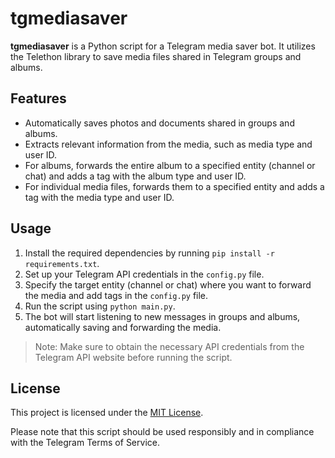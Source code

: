 # tgmediasaver

**tgmediasaver** is a Python script for a Telegram media saver bot. It utilizes the Telethon library to save media files shared in Telegram groups and albums.

## Features

- Automatically saves photos and documents shared in groups and albums.
- Extracts relevant information from the media, such as media type and user ID.
- For albums, forwards the entire album to a specified entity (channel or chat) and adds a tag with the album type and user ID.
- For individual media files, forwards them to a specified entity and adds a tag with the media type and user ID.

## Usage

1. Install the required dependencies by running `pip install -r requirements.txt`.
2. Set up your Telegram API credentials in the `config.py` file.
3. Specify the target entity (channel or chat) where you want to forward the media and add tags in the `config.py` file.
4. Run the script using `python main.py`.
5. The bot will start listening to new messages in groups and albums, automatically saving and forwarding the media.

> Note: Make sure to obtain the necessary API credentials from the Telegram API website before running the script.

## License

This project is licensed under the [MIT License](LICENSE).

Please note that this script should be used responsibly and in compliance with the Telegram Terms of Service.
